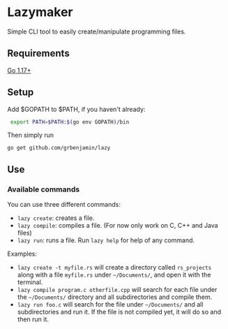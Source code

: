 # Lazymaker
Simple CLI tool to easily create/manipulate programming files.

## Requirements
[Go 1.17+](https://golang.org/dl/)

## Setup
Add $GOPATH to $PATH, if you haven't already:
```bash
 export PATH=$PATH:$(go env GOPATH)/bin
```

Then simply run
```
go get github.com/grbenjamin/lazy
```

## Use
### Available commands
You can use three different commands:
- ``lazy create``: creates a file.
- ``lazy compile``: compiles a file. (For now only work on C, C++ and Java files)
- ``lazy run``: runs a file.
Run `lazy help` for help of any command.

Examples:
- ``lazy create -t myfile.rs`` will create a directory called ``rs_projects`` along with a file ``myfile.rs`` under `~/Documents/`, and open it with the terminal.
- ``lazy compile program.c otherfile.cpp`` will search for each file under the ``~/Documents/`` directory and all subdirectories and compile them.
- ``lazy run foo.c`` will search for the file under `~/Documents/` and all subdirectories and run it. If the file is not compiled yet, it will do so and then run it.
